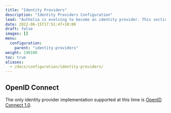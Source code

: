 ```yaml
---
title: "Identity Providers"
description: "Identity Providers Configuration"
lead: "Authelia is evolving to become an identity provider. This section describes how to configure this."
date: 2022-06-15T17:51:47+10:00
draft: false
images: []
menu:
  configuration:
    parent: "identity-providers"
weight: 190100
toc: true
aliases:
  - /docs/configuration/identity-providers/
---
```


## OpenID Connect

The only identity provider implementation supported at this time is [OpenID Connect 1.0](openid-connect/provider.md).

